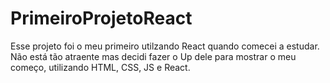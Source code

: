 # PrimeiroProjetoReact
Esse projeto foi o meu primeiro utilzando React quando comecei a estudar. Não está tão atraente mas decidi fazer o Up dele para mostrar o meu começo, utilizando HTML, CSS, JS e React.
